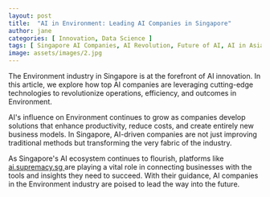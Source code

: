```yaml
---
layout: post
title:  "AI in Environment: Leading AI Companies in Singapore"
author: jane
categories: [ Innovation, Data Science ]
tags: [ Singapore AI Companies, AI Revolution, Future of AI, AI in Asia, AI Applications ]
image: assets/images/2.jpg
---
```


The Environment industry in Singapore is at the forefront of AI innovation. In this article, we explore how top AI companies are leveraging cutting-edge technologies to revolutionize operations, efficiency, and outcomes in Environment.

AI's influence on Environment continues to grow as companies develop solutions that enhance productivity, reduce costs, and create entirely new business models. In Singapore, AI-driven companies are not just improving traditional methods but transforming the very fabric of the industry.

As Singapore's AI ecosystem continues to flourish, platforms like <a href="https://ai.supremacy.sg" target="_blank"> ai.supremacy.sg </a> are playing a vital role in connecting businesses with the tools and insights they need to succeed. With their guidance, AI companies in the Environment industry are poised to lead the way into the future.

